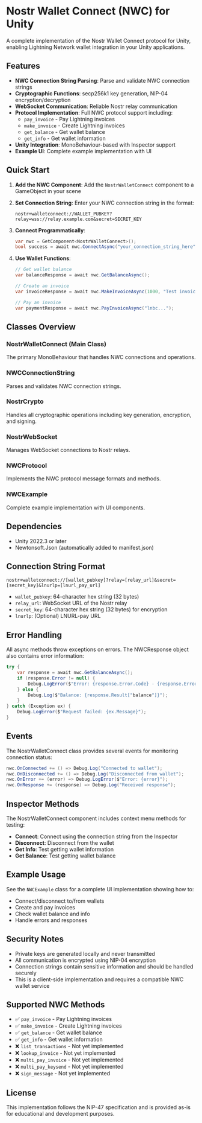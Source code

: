 # Nostr Wallet Connect (NWC) for Unity

A complete implementation of the Nostr Wallet Connect protocol for Unity, enabling Lightning Network wallet integration in your Unity applications.

## Features

- **NWC Connection String Parsing**: Parse and validate NWC connection strings
- **Cryptographic Functions**: secp256k1 key generation, NIP-04 encryption/decryption
- **WebSocket Communication**: Reliable Nostr relay communication
- **Protocol Implementation**: Full NWC protocol support including:
  - `pay_invoice` - Pay Lightning invoices
  - `make_invoice` - Create Lightning invoices
  - `get_balance` - Get wallet balance
  - `get_info` - Get wallet information
- **Unity Integration**: MonoBehaviour-based with Inspector support
- **Example UI**: Complete example implementation with UI

## Quick Start

1. **Add the NWC Component**: Add the `NostrWalletConnect` component to a GameObject in your scene

2. **Set Connection String**: Enter your NWC connection string in the format:
   ```
   nostr+walletconnect://WALLET_PUBKEY?relay=wss://relay.example.com&secret=SECRET_KEY
   ```

3. **Connect Programmatically**:
   ```csharp
   var nwc = GetComponent<NostrWalletConnect>();
   bool success = await nwc.ConnectAsync("your_connection_string_here");
   ```

4. **Use Wallet Functions**:
   ```csharp
   // Get wallet balance
   var balanceResponse = await nwc.GetBalanceAsync();

   // Create an invoice
   var invoiceResponse = await nwc.MakeInvoiceAsync(1000, "Test invoice");

   // Pay an invoice
   var paymentResponse = await nwc.PayInvoiceAsync("lnbc...");
   ```

## Classes Overview

### NostrWalletConnect (Main Class)
The primary MonoBehaviour that handles NWC connections and operations.

### NWCConnectionString
Parses and validates NWC connection strings.

### NostrCrypto
Handles all cryptographic operations including key generation, encryption, and signing.

### NostrWebSocket
Manages WebSocket connections to Nostr relays.

### NWCProtocol
Implements the NWC protocol message formats and methods.

### NWCExample
Complete example implementation with UI components.

## Dependencies

- Unity 2022.3 or later
- Newtonsoft.Json (automatically added to manifest.json)

## Connection String Format

```
nostr+walletconnect://[wallet_pubkey]?relay=[relay_url]&secret=[secret_key]&lnurlp=[lnurl_pay_url]
```

- `wallet_pubkey`: 64-character hex string (32 bytes)
- `relay_url`: WebSocket URL of the Nostr relay
- `secret_key`: 64-character hex string (32 bytes) for encryption
- `lnurlp`: (Optional) LNURL-pay URL

## Error Handling

All async methods throw exceptions on errors. The NWCResponse object also contains error information:

```csharp
try {
    var response = await nwc.GetBalanceAsync();
    if (response.Error != null) {
        Debug.LogError($"Error: {response.Error.Code} - {response.Error.Message}");
    } else {
        Debug.Log($"Balance: {response.Result["balance"]}");
    }
} catch (Exception ex) {
    Debug.LogError($"Request failed: {ex.Message}");
}
```

## Events

The NostrWalletConnect class provides several events for monitoring connection status:

```csharp
nwc.OnConnected += () => Debug.Log("Connected to wallet");
nwc.OnDisconnected += () => Debug.Log("Disconnected from wallet");
nwc.OnError += (error) => Debug.LogError($"Error: {error}");
nwc.OnResponse += (response) => Debug.Log("Received response");
```

## Inspector Methods

The NostrWalletConnect component includes context menu methods for testing:

- **Connect**: Connect using the connection string from the Inspector
- **Disconnect**: Disconnect from the wallet
- **Get Info**: Test getting wallet information
- **Get Balance**: Test getting wallet balance

## Example Usage

See the `NWCExample` class for a complete UI implementation showing how to:
- Connect/disconnect to/from wallets
- Create and pay invoices
- Check wallet balance and info
- Handle errors and responses

## Security Notes

- Private keys are generated locally and never transmitted
- All communication is encrypted using NIP-04 encryption
- Connection strings contain sensitive information and should be handled securely
- This is a client-side implementation and requires a compatible NWC wallet service

## Supported NWC Methods

- ✅ `pay_invoice` - Pay Lightning invoices
- ✅ `make_invoice` - Create Lightning invoices
- ✅ `get_balance` - Get wallet balance
- ✅ `get_info` - Get wallet information
- ❌ `list_transactions` - Not yet implemented
- ❌ `lookup_invoice` - Not yet implemented
- ❌ `multi_pay_invoice` - Not yet implemented
- ❌ `multi_pay_keysend` - Not yet implemented
- ❌ `sign_message` - Not yet implemented

## License

This implementation follows the NIP-47 specification and is provided as-is for educational and development purposes.